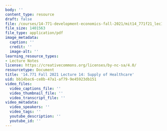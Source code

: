 ```yaml
---
body: ''
content_type: resource
draft: false
file: /courses/14-771-development-economics-fall-2021/mit14_771f21_lec14_healthcare.pdf
file_size: 1401563
file_type: application/pdf
image_metadata:
  caption: ''
  credit: ''
  image-alt: ''
learning_resource_types:
- Lecture Notes
license: https://creativecommons.org/licenses/by-nc-sa/4.0/
resourcetype: Document
title: '14.771 Fall 2021 Lecture 14: Supply of Healthcare'
uid: bb14bac6-ce8b-47a1-af79-9e45923db151
video_files:
  video_captions_file: ''
  video_thumbnail_file: ''
  video_transcript_file: ''
video_metadata:
  video_speakers: ''
  video_tags: ''
  youtube_description: ''
  youtube_id: ''
---
```


